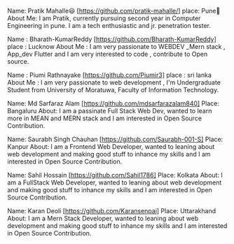 Name: Pratik Mahalle😃 [https://github.com/pratik-mahalle/]
place: Pune🚩
About Me: I am Pratik, currently pursuing second year in Computer Engineering in pune. I am a tech enthusiastic and jr. penetration tester.

Name : Bharath-KumarReddy [https://github.com/Bharath-KumarReddy]
place : Lucknow
About Me : I am very passionate to WEBDEV _Mern stack , App_dev Flutter and I am very interested to code , contribute to Open source.

Name : Piumi Rathnayake [https://github.com/Piumir3]
place : sri lanka
About Me : I am very passionate to web development , I'm Undergraduate Student from University of Moratuwa, Faculty of Information Technology.

Name: Md Sarfaraz Alam [https://github.com/mdsarfarazalam840]
Place: Bangaluru
About: I am a passinate Full Stack Web Dev, wanted to learn more in MEAN and MERN stack and I am interested in Open Source Contribution.


Name: Saurabh Singh Chauhan [https://github.com/Saurabh-001-S]
Place: Kanpur
About: I am a Frontend Web Developer, wanted to leaning about web development and making good stuff to inhance my skills and I am interested in Open Source Contribution.

Name: Sahil Hossain [https://github.com/Sahil1786] Place: Kolkata About: I am a FullStack Web Developer, wanted to leaning about web development and making good stuff to inhance my skills and I am interested in Open Source Contribution.

Name: Karan Deoli [https://github.com/Karansenpai]
Place: Uttarakhand
About: I am a Mern Stack Developer, wanted to leaning about web development and making good stuff to inhance my skills and I am interested in Open Source Contribution.


